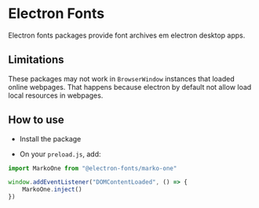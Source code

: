 # Electron Fonts

Electron fonts packages provide font archives em electron desktop apps.

## Limitations

These packages may not work in `BrowserWindow` instances that loaded online webpages. That happens because electron by default not allow load local resources in webpages.

## How to use

* Install the package

* On your `preload.js`, add:

```ts
import MarkoOne from "@electron-fonts/marko-one"

window.addEventListener("DOMContentLoaded", () => {
    MarkoOne.inject()
})
```